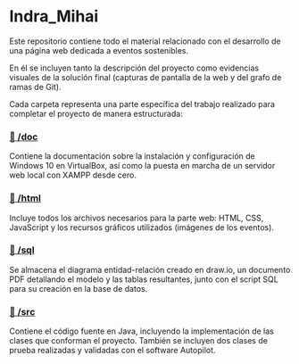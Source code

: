 # Indra_Mihai
Este repositorio contiene todo el material relacionado con el desarrollo de una página web dedicada a eventos sostenibles.

En él se incluyen tanto la descripción del proyecto como evidencias visuales de la solución final (capturas de pantalla de la web y del grafo de ramas de Git).

Cada carpeta representa una parte específica del trabajo realizado para completar el proyecto de manera estructurada:

### [📁 /doc](./doc)
Contiene la documentación sobre la instalación y configuración de Windows 10 en VirtualBox, así como la puesta en marcha de un servidor web local con XAMPP desde cero.

### [📁 /html](./html)
Incluye todos los archivos necesarios para la parte web: HTML, CSS, JavaScript y los recursos gráficos utilizados (imágenes de los eventos).

### [📁 /sql](./sql)
Se almacena el diagrama entidad-relación creado en draw.io, un documento PDF detallando el modelo y las tablas resultantes, junto con el script SQL para su creación en la base de datos.

### [📁 /src](./src)
Contiene el código fuente en Java, incluyendo la implementación de las clases que conforman el proyecto. También se incluyen dos clases de prueba realizadas y validadas con el software Autopilot.
